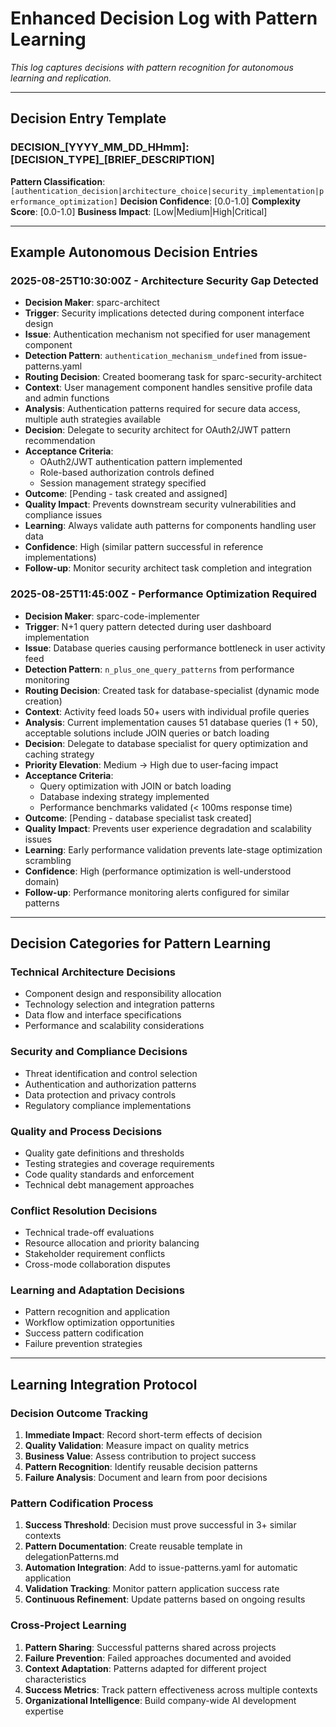 # Enhanced Decision Log with Pattern Learning

*This log captures decisions with pattern recognition for autonomous learning and replication.*

---

## Decision Entry Template

### DECISION_[YYYY_MM_DD_HHmm]: [DECISION_TYPE]_[BRIEF_DESCRIPTION]

**Pattern Classification**: `[authentication_decision|architecture_choice|security_implementation|performance_optimization]`
**Decision Confidence**: [0.0-1.0]
**Complexity Score**: [0.0-1.0]
**Business Impact**: [Low|Medium|High|Critical]

---

## Example Autonomous Decision Entries

### 2025-08-25T10:30:00Z - Architecture Security Gap Detected
- **Decision Maker**: sparc-architect  
- **Trigger**: Security implications detected during component interface design
- **Issue**: Authentication mechanism not specified for user management component
- **Detection Pattern**: `authentication_mechanism_undefined` from issue-patterns.yaml
- **Routing Decision**: Created boomerang task for sparc-security-architect
- **Context**: User management component handles sensitive profile data and admin functions
- **Analysis**: Authentication patterns required for secure data access, multiple auth strategies available
- **Decision**: Delegate to security architect for OAuth2/JWT pattern recommendation
- **Acceptance Criteria**: 
  - OAuth2/JWT authentication pattern implemented
  - Role-based authorization controls defined
  - Session management strategy specified
- **Outcome**: [Pending - task created and assigned]
- **Quality Impact**: Prevents downstream security vulnerabilities and compliance issues
- **Learning**: Always validate auth patterns for components handling user data
- **Confidence**: High (similar pattern successful in reference implementations)
- **Follow-up**: Monitor security architect task completion and integration

### 2025-08-25T11:45:00Z - Performance Optimization Required  
- **Decision Maker**: sparc-code-implementer
- **Trigger**: N+1 query pattern detected during user dashboard implementation
- **Issue**: Database queries causing performance bottleneck in user activity feed
- **Detection Pattern**: `n_plus_one_query_patterns` from performance monitoring
- **Routing Decision**: Created task for database-specialist (dynamic mode creation)
- **Context**: Activity feed loads 50+ users with individual profile queries
- **Analysis**: Current implementation causes 51 database queries (1 + 50), acceptable solutions include JOIN queries or batch loading
- **Decision**: Delegate to database specialist for query optimization and caching strategy
- **Priority Elevation**: Medium → High due to user-facing impact
- **Acceptance Criteria**:
  - Query optimization with JOIN or batch loading
  - Database indexing strategy implemented  
  - Performance benchmarks validated (< 100ms response time)
- **Outcome**: [Pending - database specialist task created]
- **Quality Impact**: Prevents user experience degradation and scalability issues
- **Learning**: Early performance validation prevents late-stage optimization scrambling
- **Confidence**: High (performance optimization is well-understood domain)
- **Follow-up**: Performance monitoring alerts configured for similar patterns

---

## Decision Categories for Pattern Learning

### Technical Architecture Decisions
- Component design and responsibility allocation
- Technology selection and integration patterns
- Data flow and interface specifications
- Performance and scalability considerations

### Security and Compliance Decisions  
- Threat identification and control selection
- Authentication and authorization patterns
- Data protection and privacy controls
- Regulatory compliance implementations

### Quality and Process Decisions
- Quality gate definitions and thresholds  
- Testing strategies and coverage requirements
- Code quality standards and enforcement
- Technical debt management approaches

### Conflict Resolution Decisions
- Technical trade-off evaluations
- Resource allocation and priority balancing
- Stakeholder requirement conflicts
- Cross-mode collaboration disputes

### Learning and Adaptation Decisions
- Pattern recognition and application
- Workflow optimization opportunities
- Success pattern codification
- Failure prevention strategies

---

## Learning Integration Protocol

### Decision Outcome Tracking
1. **Immediate Impact**: Record short-term effects of decision
2. **Quality Validation**: Measure impact on quality metrics
3. **Business Value**: Assess contribution to project success
4. **Pattern Recognition**: Identify reusable decision patterns
5. **Failure Analysis**: Document and learn from poor decisions

### Pattern Codification Process
1. **Success Threshold**: Decision must prove successful in 3+ similar contexts
2. **Pattern Documentation**: Create reusable template in delegationPatterns.md
3. **Automation Integration**: Add to issue-patterns.yaml for automatic application
4. **Validation Tracking**: Monitor pattern application success rate
5. **Continuous Refinement**: Update patterns based on ongoing results

### Cross-Project Learning
1. **Pattern Sharing**: Successful patterns shared across projects
2. **Failure Prevention**: Failed approaches documented and avoided
3. **Context Adaptation**: Patterns adapted for different project characteristics
4. **Success Metrics**: Track pattern effectiveness across multiple contexts
5. **Organizational Intelligence**: Build company-wide AI development expertise